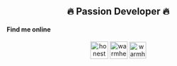 <h2 align="center">🔥 Passion Developer 🔥</h2>

<h4>Find me online</h5>
<div align="center">
  <a href="https://discord.gg/honest#5968" target="blank"><img align="center" src="https://cdn0.iconfinder.com/data/icons/free-social-media-set/24/discord-512.png" alt="honest#5968" height="40" width="40" /></a>
  <a href="https://t.me/warmheart888" target="blank"><img align="center" src="https://cdn0.iconfinder.com/data/icons/tuts/256/telegram.png" alt="warmheart888" height="40" width="40" /></a>
  <a href="https://join.skype.com/invite/ORViDdbMeCnR" target="blank"><img align="center" src="https://cdn1.iconfinder.com/data/icons/social-icon-1-1/512/social_style_1_skype-512.png" alt="warmheart888" height="38" width="38" /></a>
<div>
</p>
<!-- Proudly created with GPRM ( https://gprm.itsvg.in ) -->
